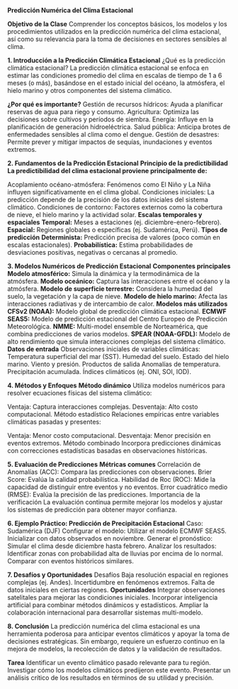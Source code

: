 **Predicción Numérica del Clima Estacional**

**Objetivo de la Clase**
Comprender los conceptos básicos, los modelos y los procedimientos utilizados en la predicción numérica del clima estacional, así como su relevancia para la toma de decisiones en sectores sensibles al clima.

**1. Introducción a la Predicción Climática Estacional**
¿Qué es la predicción climática estacional?
La predicción climática estacional se enfoca en estimar las condiciones promedio del clima en escalas de tiempo de 1 a 6 meses (o más), basándose en el estado inicial del océano, la atmósfera, el hielo marino y otros componentes del sistema climático.

**¿Por qué es importante?**
Gestión de recursos hídricos: Ayuda a planificar reservas de agua para riego y consumo.
Agricultura: Optimiza las decisiones sobre cultivos y períodos de siembra.
Energía: Influye en la planificación de generación hidroeléctrica.
Salud pública: Anticipa brotes de enfermedades sensibles al clima como el dengue.
Gestión de desastres: Permite prever y mitigar impactos de sequías, inundaciones y eventos extremos.

**2. Fundamentos de la Predicción Estacional**
**Principio de la predictibilidad**
**La predictibilidad del clima estacional proviene principalmente de:**

Acoplamiento océano-atmósfera: Fenómenos como El Niño y La Niña influyen significativamente en el clima global.
Condiciones iniciales: La predicción depende de la precisión de los datos iniciales del sistema climático.
Condiciones de contorno: Factores externos como la cobertura de nieve, el hielo marino y la actividad solar.
**Escalas temporales y espaciales**
**Temporal:** Meses a estaciones (ej. diciembre-enero-febrero).
**Espacial:** Regiones globales o específicas (ej. Sudamérica, Perú).
**Tipos de predicción**
**Determinista:** Predicción precisa de valores (poco común en escalas estacionales).
**Probabilística:** Estima probabilidades de desviaciones positivas, negativas o cercanas al promedio.

**3. Modelos Numéricos de Predicción Estacional**
**Componentes principales**
**Modelo atmosférico:** Simula la dinámica y la termodinámica de la atmósfera.
**Modelo oceánico:** Captura las interacciones entre el océano y la atmósfera.
**Modelo de superficie terrestre:** Considera la humedad del suelo, la vegetación y la capa de nieve.
**Modelo de hielo marino:** Afecta las interacciones radiativas y de intercambio de calor.
**Modelos más utilizados**
**CFSv2 (NOAA):** Modelo global de predicción climática estacional.
**ECMWF SEAS5:** Modelo de predicción estacional del Centro Europeo de Predicción Meteorológica.
**NMME:** Multi-model ensemble de Norteamérica, que combina predicciones de varios modelos.
**SPEAR (NOAA-GFDL):** Modelo de alto rendimiento que simula interacciones complejas del sistema climático.
**Datos de entrada**
Observaciones iniciales de variables climáticas:
Temperatura superficial del mar (SST).
Humedad del suelo.
Estado del hielo marino.
Viento y presión.
Productos de salida
Anomalías de temperatura.
Precipitación acumulada.
Índices climáticos (ej. ONI, SOI, IOD).

**4. Métodos y Enfoques**
**Método dinámico**
Utiliza modelos numéricos para resolver ecuaciones físicas del sistema climático:

Ventaja: Captura interacciones complejas.
Desventaja: Alto costo computacional.
Método estadístico
Relaciones empíricas entre variables climáticas pasadas y presentes:

Ventaja: Menor costo computacional.
Desventaja: Menor precisión en eventos extremos.
Método combinado
Incorpora predicciones dinámicas con correcciones estadísticas basadas en observaciones históricas.

**5. Evaluación de Predicciones**
**Métricas comunes**
Correlación de Anomalías (ACC): Compara las predicciones con observaciones.
Brier Score: Evalúa la calidad probabilística.
Habilidad de Roc (ROC): Mide la capacidad de distinguir entre eventos y no eventos.
Error cuadrático medio (RMSE): Evalúa la precisión de las predicciones.
Importancia de la verificación
La evaluación continua permite mejorar los modelos y ajustar los sistemas de predicción para obtener mayor confianza.

**6. Ejemplo Práctico: Predicción de Precipitación Estacional**
Caso: Sudamérica (DJF)
Configurar el modelo:
Utilizar el modelo ECMWF SEAS5.
Inicializar con datos observados en noviembre.
Generar el pronóstico:
Simular el clima desde diciembre hasta febrero.
Analizar los resultados:
Identificar zonas con probabilidad alta de lluvias por encima de lo normal.
Comparar con eventos históricos similares.

**7. Desafíos y Oportunidades**
Desafíos
Baja resolución espacial en regiones complejas (ej. Andes).
Incertidumbre en fenómenos extremos.
Falta de datos iniciales en ciertas regiones.
**Oportunidades**
Integrar observaciones satelitales para mejorar las condiciones iniciales.
Incorporar inteligencia artificial para combinar métodos dinámicos y estadísticos.
Ampliar la colaboración internacional para desarrollar sistemas multi-modelo.

**8. Conclusión**
La predicción numérica del clima estacional es una herramienta poderosa para anticipar eventos climáticos y apoyar la toma de decisiones estratégicas. Sin embargo, requiere un esfuerzo continuo en la mejora de modelos, la recolección de datos y la validación de resultados.

**Tarea**
Identificar un evento climático pasado relevante para tu región.
Investigar cómo los modelos climáticos predijeron este evento.
Presentar un análisis crítico de los resultados en términos de su utilidad y precisión.

